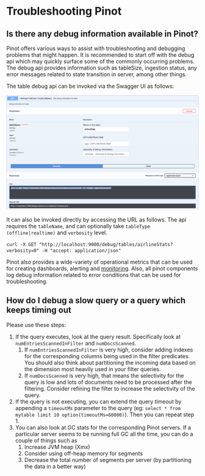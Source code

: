 # Troubleshooting Pinot

## Is there any debug information available in Pinot?

Pinot offers various ways to assist with troubleshooting and debugging problems that might happen. It is recommended to start off with the debug api which may quickly surface some of the commonly occurring problems. The debug api provides information such as tableSize, ingestion status, any error messages related to state transition in server, among other things.

The table debug api can be invoked via the Swagger UI as follows:

![Swagger - Table Debug Api](<../../.gitbook/assets/image (11) (2).png>)

It can also be invoked directly by accessing the URL as follows. The api requires the `tableName`, and can optionally take `tableType (offline|realtime)` and `verbosity` level.

```
curl -X GET "http://localhost:9000/debug/tables/airlineStats?verbosity=0" -H "accept: application/json"
```

Pinot also provides a wide-variety of operational metrics that can be used for creating dashboards, alerting and [monitoring](https://docs.pinot.apache.org/operators/operating-pinot/monitoring). Also, all pinot components log debug information related to error conditions that can be used for troubleshooting.

## How do I debug a slow query or a query which keeps timing out

Please use these steps:

1. If the query executes, look at the query result. Specifically look at `numEntriesScannedInFilter` and `numDocsScanned`.
   1. If `numEntriesScannedInFilter` is very high, consider adding indexes for the corresponding columns being used in the filter predicates. You should also think about partitioning the incoming data based on the dimension most heavily used in your filter queries.
   2. If `numDocsScanned` is very high, that means the selectivity for the query is low and lots of documents need to be processed after the filtering. Consider refining the filter to increase the selectivity of the query.
2. If the query is not executing, you can extend the query timeout by appending a `timeoutMs` parameter to the query (eg: `select * from mytable limit 10 option(timeoutMs=60000)`). Then you can repeat step 1.
3. You can also look at GC stats for the corresponding Pinot servers. If a particular server seems to be running full GC all the time, you can do a couple of things such as
   1. Increase JVM heap (Xmx)
   2. Consider using off-heap memory for segments
   3. Decrease the total number of segments per server (by partitioning the data in a better way)

##
